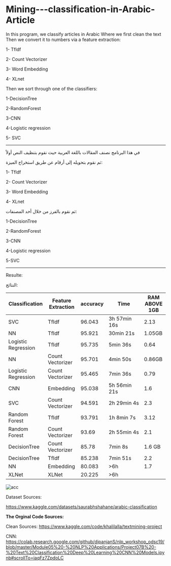 # Mining---classification-in-Arabic-Article

In this program, we classify articles in Arabic
Where we first clean the text
Then we convert it to numbers via a feature extraction: 

1- TfIdf 

2- Count Vectorizer

3- Word Embedding

4- XLnet


Then we sort through one of the classifiers:

1-DecisionTree

2-RandomForest

3-CNN

4-Logistic regression

5- SVC

---------------------------
في هذا البرنامج نصنف المقالات باللغة العربية
حيث نقوم بتنظيف النص أولاً

ثم نقوم بتحويله إلى أرقام عن طريق استخراج الميزة:

1- TfIdf 

2- Count Vectorizer

3- Word Embedding

4- XLnet


ثم نقوم بالفرز من خلال أحد المصنفات:



1-DecisionTree

2-RandomForest

3-CNN

4-Logistic regression

5-SVC

---------------------------
Resulte:

النتائج:


| Classification      | Feature Extraction | accuracy | Time         | RAM ABOVE 1GB |
| ------------------- | ------------------ | -------- | ------------ | ------------- |
| SVC                 | TfIdf              | 96.043   | 3h 57min 16s | 2.13          |
| NN                  | TfIdf              | 95.921   | 30min 21s    | 1.05GB        |
| Logistic Regression | TfIdf              | 95.735   | 5min 36s     | 0.64          |
| NN                  | Count Vectorizer   | 95.701   | 4min 50s     | 0.86GB        |
| Logistic Regression | Count Vectorizer   | 95.465   | 7min 36s     | 0.79          |
| CNN                 | Embedding          | 95.038   | 5h 56min 21s | 1.6           |
| SVC                 | Count Vectorizer   | 94.591   | 2h 29min 4s  | 2.3           |
| Random Forest       | TfIdf              | 93.791   | 1h 8min 7s   | 3.12          |
| Random Forest       | Count Vectorizer   | 93.69    | 2h 55min 4s  | 2.1           |
| DecisionTree        | Count Vectorizer   | 85.78    | 7min 8s      | 1.6 GB        |
| DecisionTree        | TfIdf              | 85.238   | 7min 51s     | 2.2           |
| NN                  | Embedding          | 80.083   | \>6h         | 1.7           |
| XLNet               | XLNet              | 20.225   | \>6h         |               |


![acc](https://user-images.githubusercontent.com/78812316/182325533-74a143ee-fe69-4d42-a936-8aa190a7013f.jpg)


Dataset Sources:

https://www.kaggle.com/datasets/saurabhshahane/arabic-classification


**The Orginal Code Sources:**

Clean Sources:
https://www.kaggle.com/code/khalilalla/textmining-project


CNN:
https://colab.research.google.com/github/dipanjanS/nlp_workshop_odsc19/blob/master/Module05%20-%20NLP%20Applications/Project07B%20-%20Text%20Classification%20Deep%20Learning%20CNN%20Models.ipynb#scrollTo=iaqFz7ZpdoLC
